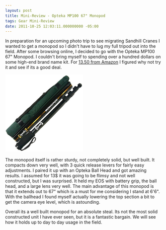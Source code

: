 ```yaml
---
layout: post
title: Mini-Review - Opteka MP100 67" Monopod 
tags: Gear Mini-Review
date: 2011-10-25 12:03:11.000000000 -05:00
---
```

<p>In preparation for an upcoming photo trip to see migrating Sandhill Cranes I wanted to get a monopod so I didn't have to lug my full tripod out into the field.  After some browsing online, I decided to go with the Opteka MP100 67" Monopod.  I couldn't bring myself to spending over a hundred dollars on some high-end brand name kit.  For <a href="http://www.amazon.com/Opteka-MP100-Professional-Heavy-Monopod/dp/B0002RBQO0/">13.50 from Amazon</a> I figured why not try it and see if its a good deal.</p>

<img src="/images/opteka_m100.jpg" alt="Opteka M100 Monopod and carrying case" />
<p>The monopod itself is rather sturdy, not completely solid, but well built.  It compacts down very well, with 3 quick release levers for fairly easy adjustments.  I paired it up with an Opteka Ball Head and got amazing results.  I assumed for 13$ it was going to be flimsy and not well constructed, but I was surprised. It held my EOS with battery grip, the ball head, and a large lens very well.  The main advantage of this monopod is that it extends out to 67" which is a must for me considering I stand at 6'6".  With the ballhead I found myself actually lowering the top section a bit to get the camera eye level, which is astounding.</p>

<p>Overall its a well built monopod for an absolute steal.  Its not the most solid constructed unit I have ever seen, but it is a fantastic bargain.  We will see how it holds up to day to day usage in the field.</p>
